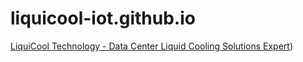 # liquicool-iot.github.io

[LiquiCool Technology - Data Center Liquid Cooling Solutions Expert](https://www.liquicool.hk/))
